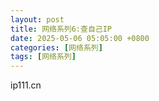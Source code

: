```yaml
---
layout: post
title: 网络系列6:查自己IP
date: 2025-05-06 05:05:00 +0800
categories: [网络系列]
tags: [网络系列]
---
```


ip111.cn